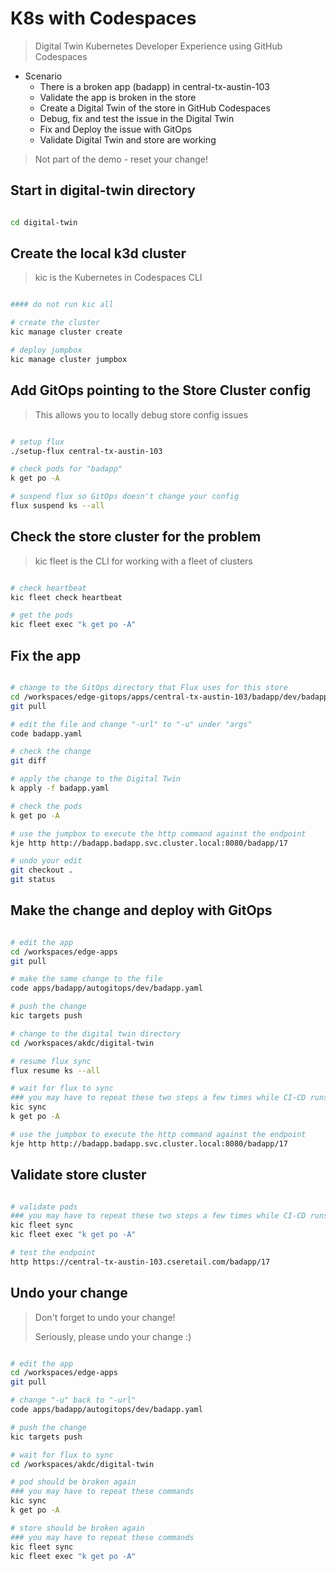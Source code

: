 # K8s with Codespaces

> Digital Twin Kubernetes Developer Experience using GitHub Codespaces

- Scenario
  - There is a broken app (badapp) in central-tx-austin-103
  - Validate the app is broken in the store
  - Create a Digital Twin of the store in GitHub Codespaces
  - Debug, fix and test the issue in the Digital Twin
  - Fix and Deploy the issue with GitOps
  - Validate Digital Twin and store are working

> Not part of the demo - reset your change!

## Start in digital-twin directory

```bash

cd digital-twin

```

## Create the local k3d cluster

> kic is the Kubernetes in Codespaces CLI

```bash

#### do not run kic all

# create the cluster
kic manage cluster create

# deploy jumpbox
kic manage cluster jumpbox

```

## Add GitOps pointing to the Store Cluster config

> This allows you to locally debug store config issues

```bash

# setup flux
./setup-flux central-tx-austin-103

# check pods for "badapp"
k get po -A

# suspend flux so GitOps doesn't change your config
flux suspend ks --all

```

## Check the store cluster for the problem

> kic fleet is the CLI for working with a fleet of clusters

```bash

# check heartbeat
kic fleet check heartbeat

# get the pods
kic fleet exec "k get po -A"

```

## Fix the app

```bash

# change to the GitOps directory that Flux uses for this store
cd /workspaces/edge-gitops/apps/central-tx-austin-103/badapp/dev/badapp
git pull

# edit the file and change "-url" to "-u" under "args"
code badapp.yaml

# check the change
git diff

# apply the change to the Digital Twin
k apply -f badapp.yaml

# check the pods
k get po -A

# use the jumpbox to execute the http command against the endpoint
kje http http://badapp.badapp.svc.cluster.local:8080/badapp/17

# undo your edit
git checkout .
git status

```

## Make the change and deploy with GitOps

```bash

# edit the app
cd /workspaces/edge-apps
git pull

# make the same change to the file
code apps/badapp/autogitops/dev/badapp.yaml

# push the change
kic targets push

# change to the digital twin directory
cd /workspaces/akdc/digital-twin

# resume flux sync
flux resume ks --all

# wait for flux to sync
### you may have to repeat these two steps a few times while CI-CD runs and Flux syncs
kic sync
k get po -A

# use the jumpbox to execute the http command against the endpoint
kje http http://badapp.badapp.svc.cluster.local:8080/badapp/17

```

## Validate store cluster

```bash

# validate pods
### you may have to repeat these two steps a few times while CI-CD runs and Flux syncs
kic fleet sync
kic fleet exec "k get po -A"

# test the endpoint
http https://central-tx-austin-103.cseretail.com/badapp/17

```

## Undo your change

> Don't forget to undo your change!
>
> Seriously, please undo your change :)

```bash

# edit the app
cd /workspaces/edge-apps
git pull

# change "-u" back to "-url"
code apps/badapp/autogitops/dev/badapp.yaml

# push the change
kic targets push

# wait for flux to sync
cd /workspaces/akdc/digital-twin

# pod should be broken again
### you may have to repeat these commands
kic sync
k get po -A

# store should be broken again
### you may have to repeat these commands
kic fleet sync
kic fleet exec "k get po -A"

```
